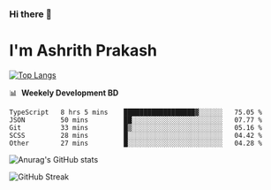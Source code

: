### Hi there 👋
# I'm Ashrith Prakash

[![Top Langs](https://github-readme-stats.vercel.app/api/top-langs/?username=xxcheckmatexx&count_private=true&include_all_commits=true&show_icons=true&line_height=20&title_color=FFFFFF&icon_color=FFFFFF&text_color=FFFFFF&bg_color=0D1117&langs_count=8)](https://github.com/anuraghazra/github-readme-stats)

📊 &nbsp;**Weekely Development BD**

<!--START_SECTION:waka-->

```text
TypeScript   8 hrs 5 mins    ██████████████████▓░░░░░░   75.05 %
JSON         50 mins         ██░░░░░░░░░░░░░░░░░░░░░░░   07.77 %
Git          33 mins         █▒░░░░░░░░░░░░░░░░░░░░░░░   05.16 %
SCSS         28 mins         █░░░░░░░░░░░░░░░░░░░░░░░░   04.42 %
Other        27 mins         █░░░░░░░░░░░░░░░░░░░░░░░░   04.28 %
```

<!--END_SECTION:waka-->

![Anurag's GitHub stats](https://github-readme-stats.vercel.app/api?username=xxcheckmatexx&count_private=true&show_icons=true&theme=merko)  

![GitHub Streak](http://github-readme-streak-stats.herokuapp.com?user=xxcheckmatexx&theme=merko&hide_border=true&date_format=M%20j%5B%2C%20Y%5D&fire=DD0E0B)
<br/>
